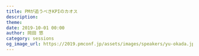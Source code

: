 ```yaml
---
title: PMが追うべきKPIのカオス
description: 
theme: 
date: 2019-10-01 00:00
author: 岡田 悠
category: sessions
og_image_url: https://2019.pmconf.jp/assets/images/speakers/yu-okada.jpg
---
```


